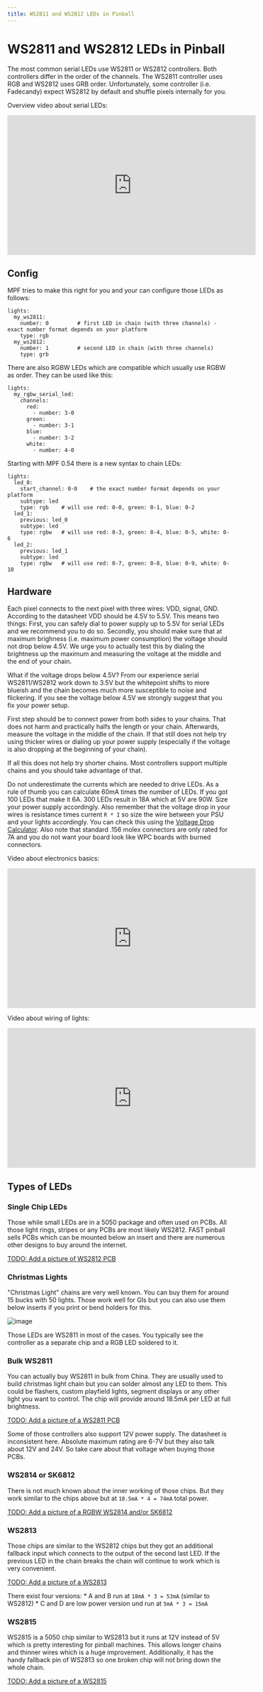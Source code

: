 ```yaml
---
title: WS2811 and WS2812 LEDs in Pinball
---
```


# WS2811 and WS2812 LEDs in Pinball


The most common serial LEDs use WS2811 or WS2812 controllers. Both
controllers differ in the order of the channels. The WS2811 controller
uses RGB and WS2812 uses GRB order. Unfortunately, some controller (i.e.
Fadecandy) expect WS2812 by default and shuffle pixels internally for
you.

Overview video about serial LEDs:

<div class="video-wrapper">
<iframe width="560" height="315" src="https://www.youtube.com/embed/Q9BG9T7Kj4A" title="YouTube video player" frameborder="0" allow="accelerometer; autoplay; clipboard-write; encrypted-media; gyroscope; picture-in-picture" allowfullscreen></iframe>
</div>

## Config

MPF tries to make this right for you and your can configure those LEDs
as follows:

``` mpf-config
lights:
  my_ws2811:
    number: 0         # first LED in chain (with three channels) - exact number format depends on your platform
    type: rgb
  my_ws2812:
    number: 1         # second LED in chain (with three channels)
    type: grb
```

There are also RGBW LEDs which are compatible which usually use RGBW as
order. They can be used like this:

``` mpf-config
lights:
  my_rgbw_serial_led:
    channels:
      red:
        - number: 3-0
      green:
        - number: 3-1
      blue:
        - number: 3-2
      white:
        - number: 4-0
```

Starting with MPF 0.54 there is a new syntax to chain LEDs:

``` mpf-config
lights:
  led_0:
    start_channel: 0-0    # the exact number format depends on your platform
    subtype: led
    type: rgb    # will use red: 0-0, green: 0-1, blue: 0-2
  led_1:
    previous: led_0
    subtype: led
    type: rgbw   # will use red: 0-3, green: 0-4, blue: 0-5, white: 0-6
  led_2:
    previous: led_1
    subtype: led
    type: rgbw   # will use red: 0-7, green: 0-8, blue: 0-9, white: 0-10
```

## Hardware

Each pixel connects to the next pixel with three wires: VDD, signal,
GND. According to the datasheet VDD should be 4.5V to 5.5V. This means
two things: First, you can safely dial to power supply up to 5.5V for
serial LEDs and we recommend you to do so. Secondly, you should make
sure that at maximum brighness (i.e. maximum power consumption) the
voltage should not drop below 4.5V. We urge you to actually test this by
dialing the brightness up the maximum and measuring the voltage at the
middle and the end of your chain.

What if the voltage drops below 4.5V? From our experience serial
WS2811/WS2812 work down to 3.5V but the whitepoint shifts to more
blueish and the chain becomes much more susceptible to noise and
flickering. If you see the voltage below 4.5V we strongly suggest that
you fix your power setup.

First step should be to connect power from both sides to your chains.
That does not harm and practically halfs the length or your chain.
Afterwards, measure the voltage in the middle of the chain. If that
still does not help try using thicker wires or dialing up your power
supply (especially if the voltage is also dropping at the beginning of
your chain).

If all this does not help try shorter chains. Most controllers support
multiple chains and you should take advantage of that.

Do not underestimate the currents which are needed to drive LEDs. As a
rule of thumb you can calculate 60mA times the number of LEDs. If you
got 100 LEDs that make it 6A. 300 LEDs result in 18A which at 5V are
90W. Size your power supply accordingly. Also remember that the voltage
drop in your wires is resistance times current `R * I` so size the wire
between your PSU and your lights accordingly. You can check this using
the [Voltage Drop
Calculator](https://www.calculator.net/voltage-drop-calculator.html?material=copper&wiresize=10.45&voltage=5.5&phase=dc&noofconductor=1&distance=2&distanceunit=meters&amperes=18).
Also note that standard .156 molex connectors are only rated for 7A and
you do not want your board look like WPC boards with burned connectors.

Video about electronics basics:

<div class="video-wrapper">
<iframe width="560" height="315" src="https://www.youtube.com/embed/8ByqYkYKnFc" title="YouTube video player" frameborder="0" allow="accelerometer; autoplay; clipboard-write; encrypted-media; gyroscope; picture-in-picture" allowfullscreen></iframe>
</div>

Video about wiring of lights:

<div class="video-wrapper">
<iframe width="560" height="315" src="https://www.youtube.com/embed/C9GzkMduEKY" title="YouTube video player" frameborder="0" allow="accelerometer; autoplay; clipboard-write; encrypted-media; gyroscope; picture-in-picture" allowfullscreen></iframe>
</div>

## Types of LEDs

### Single Chip LEDs

Those while small LEDs are in a 5050 package and often used on PCBs. All
those light rings, stripes or any PCBs are most likely WS2812. FAST
pinball sells PCBs which can be mounted below an insert and there are
numerous other designs to buy around the internet.

[TODO: Add a picture of WS2812 PCB](../../about/help.md)

### Christmas Lights

"Christmas Light" chains are very well known. You can buy them for
around 15 bucks with 50 lights. Those work well for GIs but you can also
use them below inserts if you print or bend holders for this.

![image](images/LED_WS2811_Christmas_lights.jpg)

Those LEDs are WS2811 in most of the cases. You typically see the
controller as a separate chip and a RGB LED soldered to it.

### Bulk WS2811

You can actually buy WS2811 in bulk from China. They are usually used to
build christmas light chain but you can solder almost any LED to them.
This could be flashers, custom playfield lights, segment displays or any
other light you want to control. The chip will provide around 18.5mA per
LED at full brightness.

[TODO: Add a picture of a WS2811 PCB](../../about/help.md)

Some of those controllers also support 12V power supply. The datasheet
is inconsistent here. Absolute maximum rating are 6-7V but they also
talk about 12V and 24V. So take care about that voltage when buying
those PCBs.

### WS2814 or SK6812

There is not much known about the inner working of those chips. But they
work similar to the chips above but at `18.5mA * 4 = 74mA` total power.

[TODO: Add a picture of a RGBW WS2814 and/or SK6812](../../about/help.md)

### WS2813

Those chips are similar to the WS2812 chips but they got an additional
fallback input which connects to the output of the second last LED. If
the previous LED in the chain breaks the chain will continue to work
which is very convenient.

[TODO: Add a picture of a WS2813](../../about/help.md)

There exist four versions: \* A and B run at `18mA * 3 = 53mA` (similar
to WS2812) \* C and D are low power version und run at `5mA * 3 = 15mA`

### WS2815

WS2815 is a 5050 chip similar to WS2813 but it runs at 12V instead of 5V
which is pretty interesting for pinball machines. This allows longer
chains and thinner wires which is a huge improvement. Additionally, it
has the handy fallback pin of WS2813 so one broken chip will not bring
down the whole chain.

[TODO: Add a picture of a WS2815](../../about/help.md)
